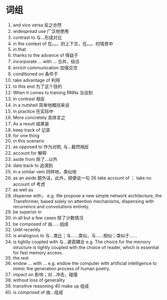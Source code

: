 
# 词组
1. and vice versa 反之亦然
2. widespread use 广泛地使用
3. contrast to 与…形成对比
4. in the context of 在。。。的上下文，在。。。的情景中
5. in that
6. thanks to the advance of 得益于
7. incorporate ... with ... 合并，结合
7. enrich communication 加强交流
8.  conditioned on 条件于
9.  take advantage of 利用
10. to this end 为了这个目的
11. When it comes to training RNNs 当谈到
12. In contrast 相反
13. in a nutshell 简单地概括来说
14.  In practice 在实际中
15. More concretely 具体言之
16. As a result 结果是
17. keep track of 记录
18. for one thing
19. in this scenario
20. as opposed to 作为对照, 与…截然相反
21. account for 解释
22. aside from 除了...以外
23. date back to 追溯到
24. In a similar vein 同样地，类似地
25. as an aside  题外话，此外，顺便说一句
26  take account of ； take no account of 考虑
27. as well as
28. dispense with， e.g. We propose a new simple network architecture, the Transformer,
based solely on attention mechanisms, dispensing with recurrence and convolutions entirely.
29. be superior in
30. in all but a few cases 除了少数情况
31. be composed of 由……组成
32. Until recently
33. is analogous to 与...类比；与……类似，与……相似；类似于……
34.  is tightly coupled with 与...紧密耦合 e.g.  The choice for the memory structure is tightly coupled with the choice of reader, which is essential for fast memory access.
35. the rest
36. endow ... with ... e.g.  endow the computer with artificial intelligence to mimic the generation process of human poetry.
37.  impact on  影响；对…冲击，碰撞
38. without loss of generality
39. transitive reasoning
40 make up 组成
41.  is comprised of 由…组成

